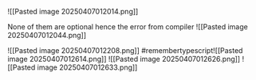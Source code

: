 ![[Pasted image 20250407012014.png]]

None of them are optional hence the error from compiler
![[Pasted image 20250407012044.png]]



![[Pasted image 20250407012208.png]]
#remembertypescript![[Pasted image 20250407012614.png]]
![[Pasted image 20250407012626.png]]
![[Pasted image 20250407012633.png]]
